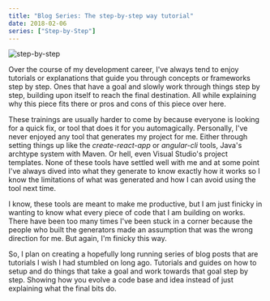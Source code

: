 ```yaml
---
title: "Blog Series: The step-by-step way tutorial"
date: 2018-02-06
series: ["Step-by-Step"]
---
```


![step-by-step](/images/step-by-step.jpeg)

Over the course of my development career, I've always tend to enjoy tutorials or explanations that guide you through concepts or frameworks step by step. Ones that have a goal and slowly work through things step by step, building upon itself to reach the final destination. All while explaining why this piece fits there or pros and cons of this piece over here.  

These trainings are usually harder to come by because everyone is looking for a quick fix, or tool that does it for you automagically. Personally, I've never enjoyed any tool that generates my project for me. Either through setting things up like the _create-react-app_ or _angular-cli_ tools, Java's archtype system with Maven. Or hell, even Visual Studio's project templates. None of these tools have settled well with me and at some point I've always dived into what they generate to know exactly how it works so I know the limitations of what was generated and how I can avoid using the tool next time.

I know, these tools are meant to make me productive, but I am just finicky in wanting to know what every piece of code that I am building on works. There have been too many times I've been stuck in a corner because the people who built the generators made an assumption that was the wrong direction for me. But again, I'm finicky this way.

So, I plan on creating a hopefully long running series of blog posts that are tutorials I wish I had stumbled on long ago. Tutorials and guides on how to setup and do things that take a goal and work towards that goal step by step. Showing how you evolve a code base and idea instead of just explaining what the final bits do.
